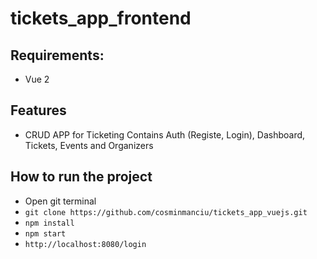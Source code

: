# tickets_app_frontend


## Requirements:
- Vue 2
## Features
- CRUD APP for Ticketing 
Contains Auth (Registe, Login), Dashboard, Tickets, Events and Organizers
## How to run the project

- Open git terminal
- `git clone https://github.com/cosminmanciu/tickets_app_vuejs.git`
- `npm install`
- `npm start`
- `http://localhost:8080/login`
